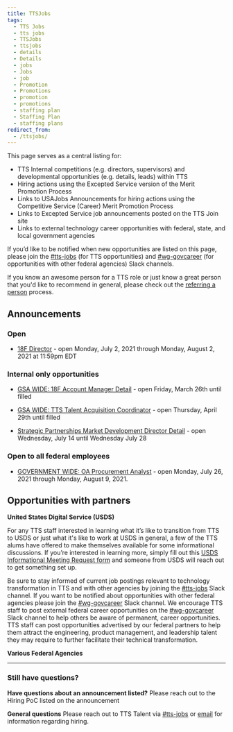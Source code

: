 ```yaml
---
title: TTSJobs
tags:
  - TTS Jobs
  - tts jobs
  - TTSJobs
  - ttsjobs
  - details
  - Details
  - jobs
  - Jobs
  - job
  - Promotion
  - Promotions
  - promotion
  - promotions
  - staffing plan
  - Staffing Plan
  - staffing plans
redirect_from:
  - /ttsjobs/
---
```


This page serves as a central listing for:

- TTS Internal competitions (e.g. directors, supervisors) and developmental opportunities (e.g. details, leads) within TTS
- Hiring actions using the Excepted Service version of the Merit Promotion Process
- Links to USAJobs Announcements for hiring actions using the Competitive Service (Career) Merit Promotion Process
- Links to Excepted Service job announcements posted on the TTS Join site
- Links to external technology career opportunities with federal, state, and local government agencies

If you’d like to be notified when new opportunities are listed on this page, please join the [#tts-jobs](https://gsa-tts.slack.com/messages/tts-jobs/) (for TTS opportunities) and [#wg-govcareer](https://gsa-tts.slack.com/messages/wg-govcareer) (for opportunities with other federal agencies) Slack channels.

If you know an awesome person for a TTS role or just know a great person that you'd like to recommend in general, please check out the [referring a person]({{site.baseurl}}/office-of-operations/talent/#referring-a-person) process.

## Announcements

### Open

- [18F Director](https://www.usajobs.gov/GetJob/ViewDetails/607780900) - open Monday, July 2, 2021 through Monday, August 2, 2021 at 11:59pm EDT

### Internal only opportunities

- [GSA WIDE: 18F Account Manager Detail](https://docs.google.com/document/d/1cKAzdQNoqwSwxQJrVCCAqjrgJBSAmbNmvNA5q46bC1s/edit) - open Friday, March 26th until filled

- [GSA WIDE: TTS Talent Acquisition Coordinator](https://docs.google.com/document/d/1OR_lwuhM5UsdbTSvNmoRQlmO0Vb0f4nKpKmgYws9KeM/edit#) - open Thursday, April 29th until filled

- [Strategic Partnerships Market Development Director Detail](https://docs.google.com/document/d/17YrispA5FGyxwKhnp8Sjq4UzYw_5_8Q0aMsLrSDBPP8/edit#) - open Wednesday, July 14 until Wednesday July 28

### Open to all federal employees

- [GOVERNMENT WIDE: OA Procurement Analyst](https://www.usajobs.gov/GetJob/ViewDetails/608723400) - open Monday, July 26, 2021 through Monday, August 9, 2021.

## Opportunities with partners

**United States Digital Service (USDS)**

For any TTS staff interested in learning what it’s like to transition from TTS to USDS or just what it's like to work at USDS in general, a few of the TTS alums have offered to make themselves available for some informational discussions. If you’re interested in learning more, simply fill out this [USDS Informational Meeting Request form](https://docs.google.com/forms/d/e/1FAIpQLSfzbkhF6ahHv8-mu3BOpl6l7qg_kVyHuGUpDMcA-cPW60BfoQ/viewform?usp=sf_link) and someone from USDS will reach out to get something set up.

Be sure to stay informed of current job postings relevant to technology transformation in TTS and with other agencies by joining the [#tts-jobs](https://gsa-tts.slack.com/messages/tts-jobs/) Slack channel. If you want to be notified about opportunities with other federal agencies please join the [#wg-govcareer](https://gsa-tts.slack.com/messages/wg-govcareer) Slack channel. We encourage TTS staff to post external federal career opportunities on the [#wg-govcareer](https://gsa-tts.slack.com/messages/wg-govcareer) Slack channel to help others be aware of permanent, career opportunities. TTS staff can post opportunities advertised by our federal partners to help them attract the engineering, product management, and leadership talent they may require to further facilitate their technical transformation.

**Various Federal Agencies**

---

### Still have questions?

**Have questions about an announcement listed?** Please reach out to the Hiring PoC listed on the announcement

**General questions** Please reach out to TTS Talent via [#tts-jobs](https://gsa-tts.slack.com/messages/tts-jobs/) or [email](mailto:tts-talentteam@gsa.gov) for information regarding hiring.
